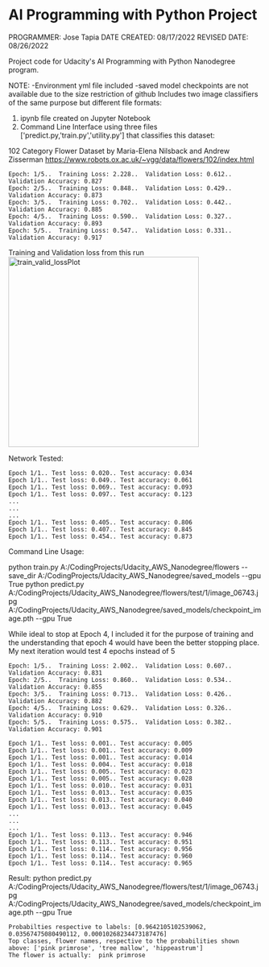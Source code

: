 # AI Programming with Python Project


PROGRAMMER: Jose Tapia
DATE CREATED: 08/17/2022
REVISED DATE: 08/26/2022

Project code for Udacity's AI Programming with Python Nanodegree program. 


NOTE:
-Environment yml file included
-saved model checkpoints are not available due to the size restriction of github
Includes two image classifiers of the same purpose but different file formats:
1. ipynb file created on Jupyter Notebook
2. Command Line Interface using three files ['predict.py,'train.py','utility.py'] that classifies this dataset:

102 Category Flower Dataset
by Maria-Elena Nilsback and Andrew Zisserman
https://www.robots.ox.ac.uk/~vgg/data/flowers/102/index.html


```
Epoch: 1/5..  Training Loss: 2.228..  Validation Loss: 0.612..  Validation Accuracy: 0.827
Epoch: 2/5..  Training Loss: 0.848..  Validation Loss: 0.429..  Validation Accuracy: 0.873
Epoch: 3/5..  Training Loss: 0.702..  Validation Loss: 0.442..  Validation Accuracy: 0.885
Epoch: 4/5..  Training Loss: 0.590..  Validation Loss: 0.327..  Validation Accuracy: 0.893
Epoch: 5/5..  Training Loss: 0.547..  Validation Loss: 0.331..  Validation Accuracy: 0.917
```
Training and Validation loss from this run
<img width="378" alt="train_valid_lossPlot" src="https://user-images.githubusercontent.com/22277499/187011858-33637d60-7125-45a9-9422-c46c29541956.png">



Network Tested:
```
Epoch 1/1.. Test loss: 0.020.. Test accuracy: 0.034
Epoch 1/1.. Test loss: 0.049.. Test accuracy: 0.061
Epoch 1/1.. Test loss: 0.069.. Test accuracy: 0.093
Epoch 1/1.. Test loss: 0.097.. Test accuracy: 0.123
...
...
...
Epoch 1/1.. Test loss: 0.405.. Test accuracy: 0.806
Epoch 1/1.. Test loss: 0.407.. Test accuracy: 0.845
Epoch 1/1.. Test loss: 0.454.. Test accuracy: 0.873
```

Command Line Usage:

python train.py A:/CodingProjects/Udacity_AWS_Nanodegree/flowers --save_dir A:/CodingProjects/Udacity_AWS_Nanodegree/saved_models  --gpu True 
python predict.py A:/CodingProjects/Udacity_AWS_Nanodegree/flowers/test/1/image_06743.jpg  A:/CodingProjects/Udacity_AWS_Nanodegree/saved_models/checkpoint_image.pth --gpu True 



While ideal to stop at Epoch 4, I included it for the purpose of training and the understanding that epoch 4 would have been the better stopping place.
My next iteration would test 4 epochs instead of 5 
```
Epoch: 1/5..  Training Loss: 2.002..  Validation Loss: 0.607..  Validation Accuracy: 0.831
Epoch: 2/5..  Training Loss: 0.860..  Validation Loss: 0.534..  Validation Accuracy: 0.855
Epoch: 3/5..  Training Loss: 0.713..  Validation Loss: 0.426..  Validation Accuracy: 0.882
Epoch: 4/5..  Training Loss: 0.629..  Validation Loss: 0.326..  Validation Accuracy: 0.910
Epoch: 5/5..  Training Loss: 0.575..  Validation Loss: 0.382..  Validation Accuracy: 0.901
```


```
Epoch 1/1.. Test loss: 0.001.. Test accuracy: 0.005
Epoch 1/1.. Test loss: 0.001.. Test accuracy: 0.009
Epoch 1/1.. Test loss: 0.001.. Test accuracy: 0.014
Epoch 1/1.. Test loss: 0.004.. Test accuracy: 0.018
Epoch 1/1.. Test loss: 0.005.. Test accuracy: 0.023
Epoch 1/1.. Test loss: 0.005.. Test accuracy: 0.028
Epoch 1/1.. Test loss: 0.010.. Test accuracy: 0.031
Epoch 1/1.. Test loss: 0.013.. Test accuracy: 0.035
Epoch 1/1.. Test loss: 0.013.. Test accuracy: 0.040
Epoch 1/1.. Test loss: 0.013.. Test accuracy: 0.045
...
...
...
Epoch 1/1.. Test loss: 0.113.. Test accuracy: 0.946
Epoch 1/1.. Test loss: 0.113.. Test accuracy: 0.951
Epoch 1/1.. Test loss: 0.114.. Test accuracy: 0.956
Epoch 1/1.. Test loss: 0.114.. Test accuracy: 0.960
Epoch 1/1.. Test loss: 0.114.. Test accuracy: 0.965

```
Result: 
python predict.py A:/CodingProjects/Udacity_AWS_Nanodegree/flowers/test/1/image_06743.jpg  A:/CodingProjects/Udacity_AWS_Nanodegree/saved_models/checkpoint_image.pth --gpu True 

```
Probabilties respective to labels: [0.9642105102539062, 0.03567475080490112, 0.00010268234473187476]
Top classes, flower names, respective to the probabilities shown above: ['pink primrose', 'tree mallow', 'hippeastrum']
The flower is actually:  pink primrose
````
